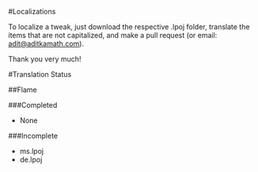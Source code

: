 #Localizations

To localize a tweak, just download the respective .lpoj folder, translate the items that are not capitalized, and make a pull request (or email: adit@aditkamath.com).

Thank you very much!

#Translation Status

##Flame

###Completed
* None

###Incomplete
* ms.lpoj
* de.lpoj
